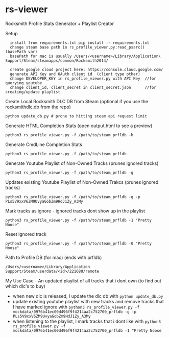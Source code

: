 # rs-viewer
Rocksmith Profile Stats Generator + Playlist Creator

Setup
```
  install from requirements.txt pip install -r requirements.txt
  change steam base path in rs_profile_viewer.py:read_psarc() (basePath var)
  basePath for mac is usually /Users/<username>/Library/Application\ Support/Steam/steamapps/common/Rocksmith2014/
  
  create google cloud project here: https://console.cloud.google.com/
  generate API Key and OAuth client id  (client type other)
  change DEVELOPER_KEY in rs_profile_viewer.py with API Key  //for querying youtube
  change client_id, client_secret in client_secret.json      //for creating/update playlist
```
Create Local Rocksmith DLC DB from Steam (optional if you use the rocksmithdlc.db from the repo)
```
python update_db.py # prone to hitting steam api request limit 
```

Generate HTML Completion Stats (open output.html to see a preview)
```
python3 rs_profile_viewer.py -f /path/to/steam_prfldb -h
```

Generate CmdLine Completion Stats
```
python3 rs_profile_viewer.py -f /path/to/steam_prfldb
```

Generate Youtube Playlist of Non-Owned Tracks (prunes ignored tracks)
```
python3 rs_profile_viewer.py -f /path/to/steam_prfldb -g
```

Updates existing Youtube Playlist of Non-Owned Trakcs (prunes ignored tracks)
```
python3 rs_profile_viewer.py -f /path/to/steam_prfldb -g -p PLs5V9xxV6ZM9UvyaGobZm9HdJ1Zy_A3My
```

Mark tracks as ignore - ignored tracks dont show up in the playlist
``` 
python3 rs_profile_viewer.py -f /path/to/steam_prfldb -1 "Pretty Noose"
```

Reset ignored track
``` 
python3 rs_profile_viewer.py -f /path/to/steam_prfldb -0 "Pretty Noose"
```

Path to Profile DB (for mac) (ends with prfldb)
```
/Users/<username>/Library/Application Support/Steam/userdata/<id>/221680/remote
```


My Use Case - An updated playlist of all tracks that i dont own (to find out which dlc's to buy)
  - when new dlc is released, I update the dlc db with `python update_db.py`
  - update existing youtube playlist with new tracks and remove tracks that I have marked ignore with 
    `python3 rs_profile_viewer.py -f mockdata/0976b41ec00d496f9f4214aa2c752700_prfldb -g -p PLs5V9xxV6ZM9UvyaGobZm9HdJ1Zy_A3My`
  - when listening to the playlist, I mark tracks that i dont like with 
    `python3 rs_profile_viewer.py -f mockdata/0976b41ec00d496f9f4214aa2c752700_prfldb -1 "Pretty Noose`
